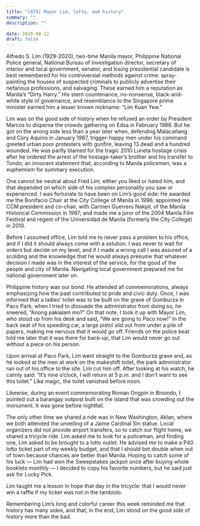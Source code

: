 ```yaml
---
title: "[879] Mayor Lim, lotto, and history"
summary: ""
description: ""

date: 2020-08-12
draft: false
---
```



Alfredo S. Lim (1929-2020), two-time Manila mayor, Philippine National Police general, National Bureau of Investigation director, secretary of interior and local government, senator, and losing presidential candidate is best remembered for his controversial methods against crime: spray-painting the houses of suspected criminals to publicly advertise their nefarious professions, and salvaging. These earned him a reputation as Manila’s “Dirty Harry.” His stern countenance, no-nonsense, black-and-white style of governance, and resemblance to the Singapore prime minister earned him a lesser known nickname: “Lim Kuan Yew.”

Lim was on the good side of history when he refused an order by President Marcos to disperse the crowds gathering on Edsa in February 1986. But he got on the wrong side less than a year later when, defending Malacañang and Cory Aquino in January 1987, trigger-happy men under his command greeted urban poor protesters with gunfire, leaving 13 dead and a hundred wounded. He was partly blamed for the tragic 2010 Luneta hostage crisis after he ordered the arrest of the hostage-taker’s brother and his transfer to Tondo, an innocent statement that, according to Manila policemen, was a euphemism for summary execution.

One cannot be neutral about Fred Lim; either you liked or hated him, and that depended on which side of his complex personality you saw or experienced. I was fortunate to have been on Lim’s good side: He awarded me the Bonifacio Chair at the City College of Manila in 1996; appointed me CCM president and co-chair, with Carmen Guerrero Nakpil, of the Manila Historical Commission in 1997; and made me a juror of the 2004 Manila Film Festival and regent of the Universidad de Manila (formerly the City College) in 2010.

Before I assumed office, Lim told me to never pass a problem to his office, and if I did it should always come with a solution. I was never to wait for orders but decide on my level, and if I made a wrong call I was assured of a scolding and the knowledge that he would always presume that whatever decision I made was in the interest of the service, for the good of the people and city of Manila. Navigating local government prepared me for national government later on.

Philippine history was our bond. He attended all commemorations, always emphasizing how the past contributed to pride and civic duty. Once, I was informed that a ladies’ toilet was to be built on the grave of Gomburza in Paco Park; when I tried to dissuade the administrator from doing so, he sneered, “Anong pakialam mo?” On that note, I took it up with Mayor Lim, who stood up from his desk and said, “We are going to Paco now!” In the back seat of his speeding car, a large pistol slid out from under a pile of papers, making me nervous that it would go off. Friends on the police beat told me later that it was there for back-up, that Lim would never go out without a piece on his person.

Upon arrival at Paco Park, Lim went straight to the Gomburza grave and, as he looked at the men at work on the makeshift toilet, the park administrator ran out of his office to the site. Lim cut him off. After looking at his watch, he calmly said: “It’s nine o’clock, I will return at 5 p.m. and I don’t want to see this toilet.” Like magic, the toilet vanished before noon.

Likewise, during an event commemorating Roman Ongpin in Binondo, I pointed out a barangay outpost built on the island that was crowding out the monument. It was gone before nightfall.

The only other time we shared a ride was in New Washington, Aklan, where we both attended the unveiling of a Jaime Cardinal Sin statue. Local organizers did not provide airport transfers, so to catch our flight home, we shared a tricycle ride. Lim asked me to look for a policeman, and finding one, Lim asked to be brought to a lotto outlet. He advised me to make a P40 lotto ticket part of my weekly budget, and that I should bet double when out of town because chances are better than Manila. Hoping to catch some of his luck — Lim had won the Sweepstakes jackpot once after buying whole booklets monthly — I decided to copy his favorite numbers, but he said just ask for Lucky Pick.

Lim taught me a lesson in hope that day in the tricycle: that I would never win a raffle if my ticket was not in the tambiolo.

Remembering Lim’s long and colorful career this week reminded me that history has many sides, and that, in the end, Lim stood on the good side of history more than the bad.
